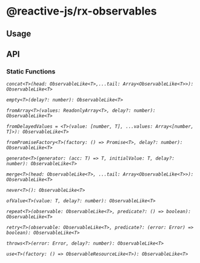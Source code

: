 # @reactive-js/rx-observables

## Usage

## API

### Static Functions

*`concat<T>(head: ObservableLike<T>,...tail: Array<ObservableLike<T>>): ObservableLike<T>`*

*`empty<T>(delay?: number): ObservableLike<T>`*

*`fromArray<T>(values: ReadonlyArray<T>, delay?: number): ObservableLike<T>`*

*`fromDelayedValues = <T>(value: [number, T], ...values: Array<[number, T]>): ObservableLike<T> `*

*`fromPromiseFactory<T>(factory: () => Promise<T>, delay?: number): ObservableLike<T>`*

*`generate<T>(generator: (acc: T) => T, initialValue: T, delay?: number): ObservableLike<T>`*

*`merge<T>(head: ObservableLike<T>, ...tail: Array<ObservableLike<T>>): ObservableLike<T>`*

*`never<T>(): ObservableLike<T>`*

*`ofValue<T>(value: T, delay?: number): ObservableLike<T>`*

*`repeat<T>(observable: ObservableLike<T>, predicate?: () => boolean): ObservableLike<T>`*

*`retry<T>(observable: ObservableLike<T>, predicate?: (error: Error) => boolean): ObservableLike<T>`*

*`throws<T>(error: Error, delay?: number): ObservableLike<T>`*

*`use<T>(factory: () => ObservableResourceLike<T>): ObservableLike<T>`*
